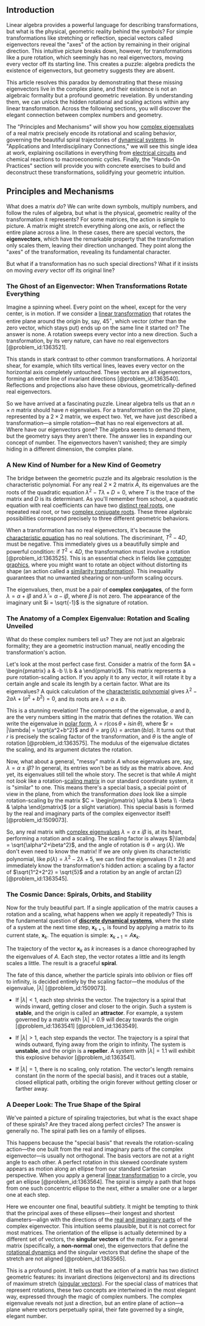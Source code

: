 ## Introduction
Linear algebra provides a powerful language for describing transformations, but what is the physical, geometric reality behind the symbols? For simple transformations like stretching or reflection, special vectors called eigenvectors reveal the "axes" of the action by remaining in their original direction. This intuitive picture breaks down, however, for transformations like a pure rotation, which seemingly has no real eigenvectors, moving every vector off its starting line. This creates a puzzle: algebra predicts the existence of eigenvectors, but geometry suggests they are absent.

This article resolves this paradox by demonstrating that these missing eigenvectors live in the complex plane, and their existence is not an algebraic formality but a profound geometric revelation. By understanding them, we can unlock the hidden rotational and scaling actions within any linear transformation. Across the following sections, you will discover the elegant connection between complex numbers and geometry.

The "Principles and Mechanisms" will show you how [complex eigenvalues](@article_id:155890) of a real matrix precisely encode its rotational and scaling behavior, governing the beautiful spiral trajectories of [dynamical systems](@article_id:146147). In "Applications and Interdisciplinary Connections," we will see this single idea at work, explaining oscillations in everything from [electrical circuits](@article_id:266909) and chemical reactions to macroeconomic cycles. Finally, the "Hands-On Practices" section will provide you with concrete exercises to build and deconstruct these transformations, solidifying your geometric intuition.

## Principles and Mechanisms

What does a matrix *do*? We can write down symbols, multiply numbers, and follow the rules of algebra, but what is the physical, geometric reality of the transformation it represents? For some matrices, the action is simple to picture. A matrix might stretch everything along one axis, or reflect the entire plane across a line. In these cases, there are special vectors, the **eigenvectors**, which have the remarkable property that the transformation only scales them, leaving their direction unchanged. They point along the "axes" of the transformation, revealing its fundamental character.

But what if a transformation has no such special directions? What if it insists on moving *every* vector off its original line?

### The Ghost of an Eigenvector: When Transformations Rotate Everything

Imagine a spinning wheel. Every point on the wheel, except for the very center, is in motion. If we consider a [linear transformation](@article_id:142586) that rotates the entire plane around the origin by, say, $45^\circ$, which vector (other than the zero vector, which stays put) ends up on the same line it started on? The answer is none. A rotation sweeps every vector into a new direction. Such a transformation, by its very nature, can have no real eigenvectors [@problem_id:1363521].

This stands in stark contrast to other common transformations. A horizontal shear, for example, which tilts vertical lines, leaves every vector on the horizontal axis completely untouched. These vectors are all eigenvectors, forming an entire line of invariant directions [@problem_id:1363540]. Reflections and projections also have these obvious, geometrically-defined real eigenvectors.

So we have arrived at a fascinating puzzle. Linear algebra tells us that an $n \times n$ matrix should have $n$ eigenvalues. For a transformation on the 2D plane, represented by a $2 \times 2$ matrix, we expect two. Yet, we have just described a transformation—a simple rotation—that has no real eigenvectors at all. Where have our eigenvectors gone? The algebra seems to demand them, but the geometry says they aren't there. The answer lies in expanding our concept of number. The eigenvectors haven't vanished; they are simply hiding in a different dimension, the complex plane.

### A New Kind of Number for a New Kind of Geometry

The bridge between the geometric puzzle and its algebraic resolution is the characteristic polynomial. For any real $2 \times 2$ matrix $A$, its eigenvalues are the roots of the quadratic equation $\lambda^2 - T\lambda + D = 0$, where $T$ is the trace of the matrix and $D$ is its determinant. As you'll remember from school, a quadratic equation with real coefficients can have two [distinct real roots](@article_id:272759), one repeated real root, or two [complex conjugate roots](@article_id:276102). These three algebraic possibilities correspond precisely to three different geometric behaviors.

When a transformation has no real eigenvectors, it's because the [characteristic equation](@article_id:148563) has no real solutions. The discriminant, $T^2 - 4D$, must be negative. This immediately gives us a beautifully simple and powerful condition: if $T^2 < 4D$, the transformation must involve a rotation [@problem_id:1363525]. This is an essential check in fields like [computer graphics](@article_id:147583), where you might want to rotate an object without distorting its shape (an action called a [similarity transformation](@article_id:152441)). This inequality guarantees that no unwanted shearing or non-uniform scaling occurs.

The eigenvalues, then, must be a pair of **complex conjugates**, of the form $\lambda = \alpha + i\beta$ and $\bar{\lambda} = \alpha - i\beta$, where $\beta$ is not zero. The appearance of the imaginary unit $i = \sqrt{-1}$ is the signature of rotation.

### The Anatomy of a Complex Eigenvalue: Rotation and Scaling Unveiled

What do these complex numbers tell us? They are not just an algebraic formality; they are a geometric instruction manual, neatly encoding the transformation's action.

Let's look at the most perfect case first. Consider a matrix of the form $A = \begin{pmatrix} a & -b \\ b & a \end{pmatrix}$. This matrix represents a pure rotation-scaling action. If you apply it to any vector, it will rotate it by a certain angle and scale its length by a certain factor. What are its eigenvalues? A quick calculation of the [characteristic polynomial](@article_id:150415) gives $\lambda^2 - 2a\lambda + (a^2+b^2) = 0$, and its roots are $\lambda = a \pm ib$.

This is a stunning revelation! The components of the eigenvalue, $a$ and $b$, are the very numbers sitting in the matrix that defines the rotation. We can write the eigenvalue in [polar form](@article_id:167918), $\lambda = r(\cos\theta + i\sin\theta)$, where $r = |\lambda| = \sqrt{a^2+b^2}$ and $\theta = \arg(\lambda) = \arctan(b/a)$. It turns out that $r$ is precisely the scaling factor of the transformation, and $\theta$ is the angle of rotation [@problem_id:1363575]. The modulus of the eigenvalue dictates the scaling, and its argument dictates the rotation.

Now, what about a general, "messy" matrix $A$ whose eigenvalues are, say, $\lambda = \alpha \pm i\beta$? In general, its entries won't be as tidy as the matrix above. And yet, its eigenvalues still tell the whole story. The secret is that while $A$ might not *look* like a rotation-[scaling matrix](@article_id:187856) in our standard coordinate system, it is "similar" to one. This means there's a special basis, a special point of view in the plane, from which the transformation *does* look like a simple rotation-scaling by the matrix $C = \begin{pmatrix} \alpha & \beta \\ -\beta & \alpha \end{pmatrix}$ (or a slight variation). This special basis is formed by the real and imaginary parts of the complex eigenvector itself! [@problem_id:1509073].

So, any real matrix with [complex eigenvalues](@article_id:155890) $\lambda = \alpha \pm i\beta$ is, at its heart, performing a rotation and a scaling. The scaling factor is always $|\lambda| = \sqrt{\alpha^2+\beta^2}$, and the angle of rotation is $\theta = \arg(\lambda)$. We don't even need to know the matrix! If we are only given its characteristic polynomial, like $p(\lambda) = \lambda^2 - 2\lambda + 5$, we can find the eigenvalues ($1 \pm 2i$) and immediately know the transformation's hidden action: a scaling by a factor of $\sqrt{1^2+2^2} = \sqrt{5}$ and a rotation by an angle of $\arctan(2)$ [@problem_id:1363545].

### The Cosmic Dance: Spirals, Orbits, and Stability

Now for the truly beautiful part. If a single application of the matrix causes a rotation and a scaling, what happens when we apply it repeatedly? This is the fundamental question of **[discrete dynamical systems](@article_id:154442)**, where the state of a system at the next time step, $\mathbf{x}_{k+1}$, is found by applying a matrix to its current state, $\mathbf{x}_{k}$. The equation is simple: $\mathbf{x}_{k+1} = A\mathbf{x}_k$.

The trajectory of the vector $\mathbf{x}_k$ as $k$ increases is a dance choreographed by the eigenvalues of $A$. Each step, the vector rotates a little and its length scales a little. The result is a graceful **spiral**.

The fate of this dance, whether the particle spirals into oblivion or flies off to infinity, is decided entirely by the scaling factor—the modulus of the eigenvalue, $|\lambda|$ [@problem_id:1509073].

*   If $|\lambda| < 1$, each step shrinks the vector. The trajectory is a spiral that winds inward, getting closer and closer to the origin. Such a system is **stable**, and the origin is called an **attractor**. For example, a system governed by a matrix with $|\lambda| = 0.9$ will decay towards the origin [@problem_id:1363541] [@problem_id:1363549].

*   If $|\lambda| > 1$, each step expands the vector. The trajectory is a spiral that winds outward, flying away from the origin to infinity. The system is **unstable**, and the origin is a **repeller**. A system with $|\lambda| = 1.1$ will exhibit this explosive behavior [@problem_id:1363541].

*   If $|\lambda| = 1$, there is no scaling, only rotation. The vector's length remains constant (in the norm of the special basis), and it traces out a stable, closed elliptical path, orbiting the origin forever without getting closer or farther away.

### A Deeper Look: The True Shape of the Spiral

We've painted a picture of spiraling trajectories, but what is the exact shape of these spirals? Are they traced along perfect circles? The answer is generally no. The spiral path lies on a family of ellipses.

This happens because the "special basis" that reveals the rotation-scaling action—the one built from the real and imaginary parts of the complex eigenvector—is usually not orthogonal. The basis vectors are not at a right angle to each other. A perfect rotation in this skewed coordinate system appears as motion along an ellipse from our standard Cartesian perspective. When you apply a general [linear transformation](@article_id:142586) to a circle, you get an ellipse [@problem_id:1363564]. The spiral is simply a path that hops from one such concentric ellipse to the next, either a smaller one or a larger one at each step.

Here we encounter one final, beautiful subtlety. It might be tempting to think that the principal axes of these ellipses—their longest and shortest diameters—align with the directions of the [real and imaginary parts](@article_id:163731) of the complex eigenvector. This intuition seems plausible, but it is not correct for most matrices. The orientation of the ellipse is actually determined by a different set of vectors, the **singular vectors** of the matrix. For a general matrix (specifically, a **non-normal** one), the eigenvectors that define the [rotational dynamics](@article_id:267417) and the singular vectors that define the shape of the stretch are not aligned [@problem_id:1363565].

This is a profound point. It tells us that the action of a matrix has two distinct geometric features: its invariant directions (eigenvectors) and its directions of maximum stretch ([singular vectors](@article_id:143044)). For the special class of matrices that represent rotations, these two concepts are intertwined in the most elegant way, expressed through the magic of complex numbers. The complex eigenvalue reveals not just a direction, but an entire plane of action—a plane where vectors perpetually spiral, their fate governed by a single, elegant number.